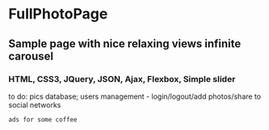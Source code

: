 # FullPhotoPage

## Sample page with nice relaxing views infinite carousel 

### HTML, CSS3, JQuery, JSON, Ajax, Flexbox, Simple slider


to do: 
    pics database;
    users management - login/logout/add photos/share to social networks
    
    ads for some coffee